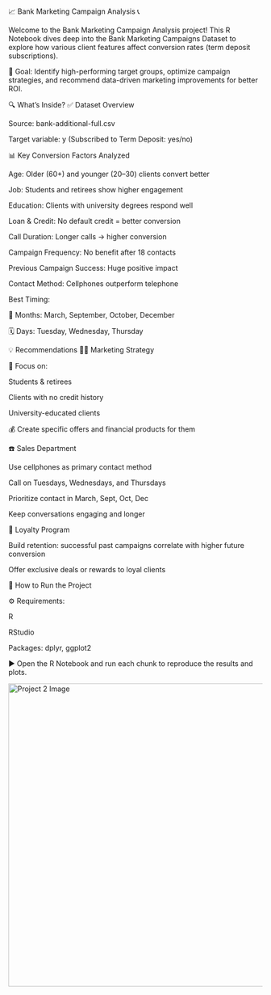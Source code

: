 📈 Bank Marketing Campaign Analysis 📞

Welcome to the Bank Marketing Campaign Analysis project!
This R Notebook dives deep into the Bank Marketing Campaigns Dataset to explore how various client features affect conversion rates (term deposit subscriptions).

🎯 Goal: Identify high-performing target groups, optimize campaign strategies, and recommend data-driven marketing improvements for better ROI.

🔍 What’s Inside?
✅ Dataset Overview

Source: bank-additional-full.csv

Target variable: y (Subscribed to Term Deposit: yes/no)

📊 Key Conversion Factors Analyzed

Age: Older (60+) and younger (20–30) clients convert better

Job: Students and retirees show higher engagement

Education: Clients with university degrees respond well

Loan & Credit: No default credit = better conversion

Call Duration: Longer calls → higher conversion

Campaign Frequency: No benefit after 18 contacts

Previous Campaign Success: Huge positive impact

Contact Method: Cellphones outperform telephone

Best Timing:

📅 Months: March, September, October, December

🗓️ Days: Tuesday, Wednesday, Thursday

💡 Recommendations
🧑‍💼 Marketing Strategy

🎯 Focus on:

Students & retirees

Clients with no credit history

University-educated clients

💰 Create specific offers and financial products for them

☎️ Sales Department

Use cellphones as primary contact method

Call on Tuesdays, Wednesdays, and Thursdays

Prioritize contact in March, Sept, Oct, Dec

Keep conversations engaging and longer

🎁 Loyalty Program

Build retention: successful past campaigns correlate with higher future conversion

Offer exclusive deals or rewards to loyal clients

📂 How to Run the Project

⚙️ Requirements:

R

RStudio

Packages: dplyr, ggplot2

▶️ Open the R Notebook and run each chunk to reproduce the results and plots.

<img width="1000" height="600" alt="Project 2 Image" src="https://github.com/user-attachments/assets/52777803-8c73-4fa2-ad9c-d04515d18c80" />







